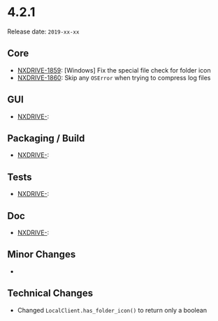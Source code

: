 # 4.2.1

Release date: `2019-xx-xx`

## Core

- [NXDRIVE-1859](https://jira.nuxeo.com/browse/NXDRIVE-1859): [Windows] Fix the special file check for folder icon
- [NXDRIVE-1860](https://jira.nuxeo.com/browse/NXDRIVE-1860): Skip any `OSError` when trying to compress log files

## GUI

- [NXDRIVE-](https://jira.nuxeo.com/browse/NXDRIVE-):

## Packaging / Build

- [NXDRIVE-](https://jira.nuxeo.com/browse/NXDRIVE-):

## Tests

- [NXDRIVE-](https://jira.nuxeo.com/browse/NXDRIVE-):

## Doc

- [NXDRIVE-](https://jira.nuxeo.com/browse/NXDRIVE-):

## Minor Changes

-

## Technical Changes

- Changed `LocalClient.has_folder_icon()` to return only a boolean
